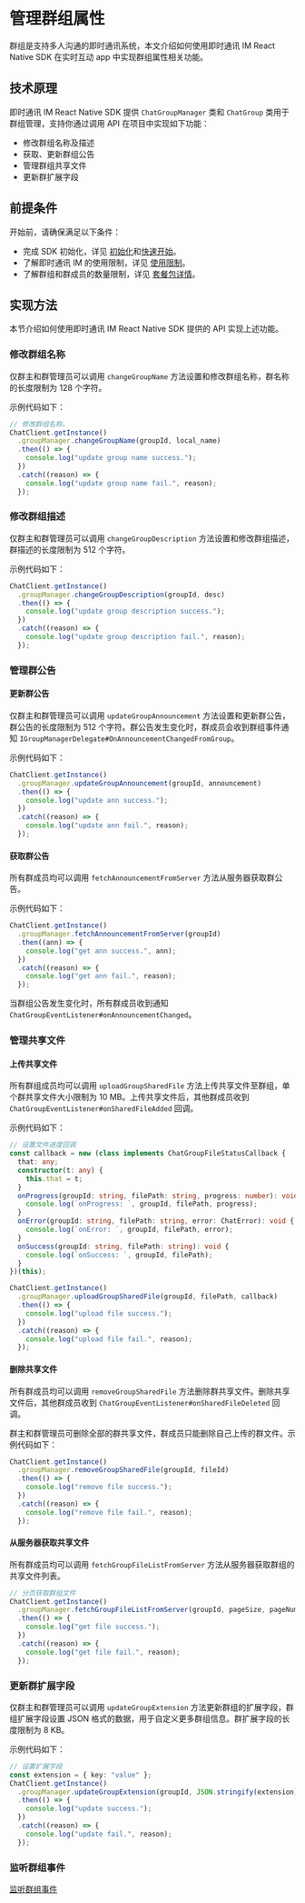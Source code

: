 # 管理群组属性

<Toc />

群组是支持多人沟通的即时通讯系统，本文介绍如何使用即时通讯 IM React Native SDK 在实时互动 app 中实现群组属性相关功能。

## 技术原理

即时通讯 IM React Native SDK 提供 `ChatGroupManager` 类和 `ChatGroup` 类用于群组管理，支持你通过调用 API 在项目中实现如下功能：

- 修改群组名称及描述
- 获取、更新群组公告
- 管理群组共享文件
- 更新群扩展字段

## 前提条件

开始前，请确保满足以下条件：

- 完成 SDK 初始化，详见 [初始化](initialization.html)和[快速开始](quickstart.html)。
- 了解即时通讯 IM 的使用限制，详见 [使用限制](limitation.html)。
- 了解群组和群成员的数量限制，详见 [套餐包详情](https://www.easemob.com/pricing/im)。

## 实现方法

本节介绍如何使用即时通讯 IM React Native SDK 提供的 API 实现上述功能。

### 修改群组名称

仅群主和群管理员可以调用 `changeGroupName` 方法设置和修改群组名称，群名称的长度限制为 128 个字符。

示例代码如下：

```typescript
// 修改群组名称。
ChatClient.getInstance()
  .groupManager.changeGroupName(groupId, local_name)
  .then(() => {
    console.log("update group name success.");
  })
  .catch((reason) => {
    console.log("update group name fail.", reason);
  });
```

### 修改群组描述

仅群主和群管理员可以调用 `changeGroupDescription` 方法设置和修改群组描述，群描述的长度限制为 512 个字符。

示例代码如下：

```typescript
ChatClient.getInstance()
  .groupManager.changeGroupDescription(groupId, desc)
  .then(() => {
    console.log("update group description success.");
  })
  .catch((reason) => {
    console.log("update group description fail.", reason);
  });
```

### 管理群公告

#### 更新群公告

仅群主和群管理员可以调用 `updateGroupAnnouncement` 方法设置和更新群公告，群公告的长度限制为 512 个字符。群公告发生变化时，群成员会收到群组事件通知 `IGroupManagerDelegate#OnAnnouncementChangedFromGroup`。

示例代码如下：

```typescript
ChatClient.getInstance()
  .groupManager.updateGroupAnnouncement(groupId, announcement)
  .then(() => {
    console.log("update ann success.");
  })
  .catch((reason) => {
    console.log("update ann fail.", reason);
  });
```

#### 获取群公告

所有群成员均可以调用 `fetchAnnouncementFromServer` 方法从服务器获取群公告。

示例代码如下：

```typescript
ChatClient.getInstance()
  .groupManager.fetchAnnouncementFromServer(groupId)
  .then((ann) => {
    console.log("get ann success.", ann);
  })
  .catch((reason) => {
    console.log("get ann fail.", reason);
  });
```

当群组公告发生变化时，所有群成员收到通知 `ChatGroupEventListener#onAnnouncementChanged`。

### 管理共享文件

#### 上传共享文件

所有群组成员均可以调用 `uploadGroupSharedFile` 方法上传共享文件至群组，单个群共享文件大小限制为 10 MB。上传共享文件后，其他群成员收到 `ChatGroupEventListener#onSharedFileAdded` 回调。

示例代码如下：

```typescript
// 设置文件进度回调
const callback = new (class implements ChatGroupFileStatusCallback {
  that: any;
  constructor(t: any) {
    this.that = t;
  }
  onProgress(groupId: string, filePath: string, progress: number): void {
    console.log(`onProgress: `, groupId, filePath, progress);
  }
  onError(groupId: string, filePath: string, error: ChatError): void {
    console.log(`onError: `, groupId, filePath, error);
  }
  onSuccess(groupId: string, filePath: string): void {
    console.log(`onSuccess: `, groupId, filePath);
  }
})(this);

ChatClient.getInstance()
  .groupManager.uploadGroupSharedFile(groupId, filePath, callback)
  .then(() => {
    console.log("upload file success.");
  })
  .catch((reason) => {
    console.log("upload file fail.", reason);
  });
```

#### 删除共享文件

所有群成员均可以调用 `removeGroupSharedFile` 方法删除群共享文件。删除共享文件后，其他群成员收到 `ChatGroupEventListener#onSharedFileDeleted` 回调。

群主和群管理员可删除全部的群共享文件，群成员只能删除自己上传的群文件。示例代码如下：

```typescript
ChatClient.getInstance()
  .groupManager.removeGroupSharedFile(groupId, fileId)
  .then(() => {
    console.log("remove file success.");
  })
  .catch((reason) => {
    console.log("remove file fail.", reason);
  });
```

#### 从服务器获取共享文件

所有群成员均可以调用  `fetchGroupFileListFromServer` 方法从服务器获取群组的共享文件列表。

```typescript
// 分页获取群组文件
ChatClient.getInstance()
  .groupManager.fetchGroupFileListFromServer(groupId, pageSize, pageNum)
  .then(() => {
    console.log("get file success.");
  })
  .catch((reason) => {
    console.log("get file fail.", reason);
  });
```

### 更新群扩展字段

仅群主和群管理员可以调用 `updateGroupExtension` 方法更新群组的扩展字段，群组扩展字段设置 JSON 格式的数据，用于自定义更多群组信息。群扩展字段的长度限制为 8 KB。

示例代码如下：

```typescript
// 设置扩展字段
const extension = { key: "value" };
ChatClient.getInstance()
  .groupManager.updateGroupExtension(groupId, JSON.stringify(extension))
  .then(() => {
    console.log("update success.");
  })
  .catch((reason) => {
    console.log("update fail.", reason);
  });
```

### 监听群组事件

[监听群组事件](group_manage.html#监听群组事件)